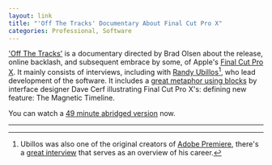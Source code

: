 ```yaml
---
layout: link
title: "'Off The Tracks' Documentary About Final Cut Pro X"
categories: Professional, Software
---
```


['Off The Tracks'](https://offthetracksmovie.com/) is a documentary directed by Brad Olsen about the release, online backlash, and subsequent embrace by some, of Apple's [Final Cut Pro X](https://www.apple.com/final-cut-pro/). It mainly consists of interviews, including with [Randy Ubillos](https://twitter.com/ubillos)[^randyubilloscareer], who lead development of the software. It includes a [great metaphor using blocks](https://www.youtube.com/watch?v=bfII0EcbCsg&t=17m37s) by interface designer Dave Cerf illustrating Final Cut Pro X's: defining new feature: The Magnetic Timeline.

You can watch a [49 minute abridged version](https://www.youtube.com/watch?v=bfII0EcbCsg) now.

* * *

[^randyubilloscareer]: Ubillos was also one of the original creators of [Adobe Premiere](https://www.adobe.com/products/premiere/free-trial-download.html), there's a [great interview](http://www.alex4d.com/notes/item/back-to-1-0-randy-ubillos-interview) that serves as an overview of his career.
